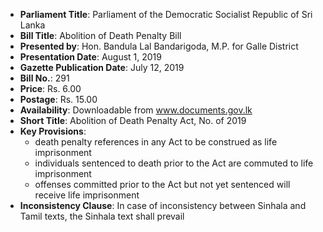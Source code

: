 - **Parliament Title**: Parliament of the Democratic Socialist Republic of Sri Lanka
- **Bill Title**: Abolition of Death Penalty Bill
- **Presented by**: Hon. Bandula Lal Bandarigoda, M.P. for Galle District
- **Presentation Date**: August 1, 2019
- **Gazette Publication Date**: July 12, 2019
- **Bill No.**: 291
- **Price**: Rs. 6.00
- **Postage**: Rs. 15.00
- **Availability**: Downloadable from www.documents.gov.lk
- **Short Title**: Abolition of Death Penalty Act, No. of 2019
- **Key Provisions**:
  - death penalty references in any Act to be construed as life imprisonment
  - individuals sentenced to death prior to the Act are commuted to life imprisonment
  - offenses committed prior to the Act but not yet sentenced will receive life imprisonment
- **Inconsistency Clause**: In case of inconsistency between Sinhala and Tamil texts, the Sinhala text shall prevail